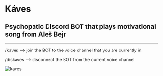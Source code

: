 # Káves
## Psychopatic Discord BOT that plays motivational song from Aleš Bejr
----------------------
/kaves --> join the BOT to the voice channel that you are currently in

/diskaves --> disconnect the BOT from the current voice channel


![kaves](https://user-images.githubusercontent.com/38767414/196014336-d9db7078-424e-468e-8c89-d76e2d8d5dc5.jpg)
